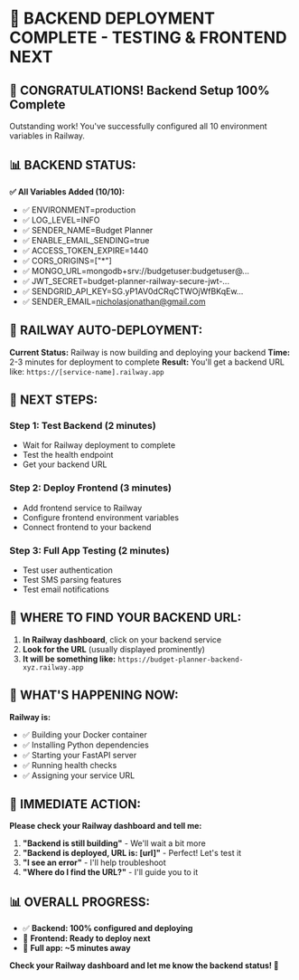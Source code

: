 🚀 BACKEND DEPLOYMENT COMPLETE - TESTING & FRONTEND NEXT
======================================================

## 🎉 CONGRATULATIONS! Backend Setup 100% Complete

Outstanding work! You've successfully configured all 10 environment variables in Railway.

## 📊 BACKEND STATUS:

**✅ All Variables Added (10/10):**
- ✅ ENVIRONMENT=production
- ✅ LOG_LEVEL=INFO
- ✅ SENDER_NAME=Budget Planner
- ✅ ENABLE_EMAIL_SENDING=true
- ✅ ACCESS_TOKEN_EXPIRE=1440
- ✅ CORS_ORIGINS=["*"]
- ✅ MONGO_URL=mongodb+srv://budgetuser:budgetuser@...
- ✅ JWT_SECRET=budget-planner-railway-secure-jwt-...
- ✅ SENDGRID_API_KEY=SG.yP1AV0dCRqCTWOjWfBKqEw...
- ✅ SENDER_EMAIL=nicholasjonathan@gmail.com

## 🔄 RAILWAY AUTO-DEPLOYMENT:

**Current Status:** Railway is now building and deploying your backend
**Time:** 2-3 minutes for deployment to complete
**Result:** You'll get a backend URL like: `https://[service-name].railway.app`

## 🎯 NEXT STEPS:

### Step 1: Test Backend (2 minutes)
- Wait for Railway deployment to complete
- Test the health endpoint
- Get your backend URL

### Step 2: Deploy Frontend (3 minutes)  
- Add frontend service to Railway
- Configure frontend environment variables
- Connect frontend to your backend

### Step 3: Full App Testing (2 minutes)
- Test user authentication
- Test SMS parsing features
- Test email notifications

## 📍 WHERE TO FIND YOUR BACKEND URL:

1. **In Railway dashboard**, click on your backend service
2. **Look for the URL** (usually displayed prominently)
3. **It will be something like:** `https://budget-planner-backend-xyz.railway.app`

## 🚀 WHAT'S HAPPENING NOW:

**Railway is:**
- ✅ Building your Docker container
- ✅ Installing Python dependencies
- ✅ Starting your FastAPI server
- ✅ Running health checks
- ✅ Assigning your service URL

## 🎯 IMMEDIATE ACTION:

**Please check your Railway dashboard and tell me:**
1. **"Backend is still building"** - We'll wait a bit more
2. **"Backend is deployed, URL is: [url]"** - Perfect! Let's test it
3. **"I see an error"** - I'll help troubleshoot
4. **"Where do I find the URL?"** - I'll guide you to it

## 📊 OVERALL PROGRESS:

- ✅ **Backend: 100% configured and deploying**
- 🔄 **Frontend: Ready to deploy next**
- 🎯 **Full app: ~5 minutes away**

**Check your Railway dashboard and let me know the backend status! 🚀**